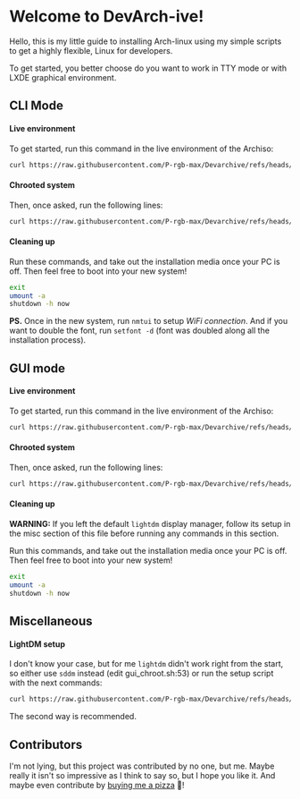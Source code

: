 # Welcome to DevArch-ive!

Hello, this is my little guide to installing Arch-linux using my simple scripts to get a highly flexible, Linux for developers.

To get started, you better choose do you want to work in TTY mode or with LXDE graphical environment.

## CLI Mode

#### Live environment
To get started, run this command in the live environment of the Archiso:
```bash
curl https://raw.githubusercontent.com/P-rgb-max/Devarchive/refs/heads/main/cli.sh | bash
```

#### Chrooted system
Then, once asked, run the following lines:
```bash
curl https://raw.githubusercontent.com/P-rgb-max/Devarchive/refs/heads/main/cli_chroot.sh | bash
```

#### Cleaning up
Run these commands, and take out the installation media once your PC is off. Then feel free to boot into your new system!
```bash
exit
umount -a
shutdown -h now
```

**PS.** Once in the new system, run `nmtui` to setup _WiFi connection_. And if you want to double the font, run `setfont -d` (font was doubled along all the installation process).

## GUI mode

#### Live environment
To get started, run this command in the live environment of the Archiso:
```bash
curl https://raw.githubusercontent.com/P-rgb-max/Devarchive/refs/heads/main/gui.sh | bash
```

#### Chrooted system
Then, once asked, run the following lines:
```bash
curl https://raw.githubusercontent.com/P-rgb-max/Devarchive/refs/heads/main/gui_chroot.sh | bash
```

#### Cleaning up
**WARNING:** If you left the default `lightdm` display manager, follow its setup in the misc section of this file before running any commands in this section.

Run this commands, and take out the installation media once your PC is off. Then feel free to boot into your new system!
```bash
exit
umount -a
shutdown -h now
```

## Miscellaneous

#### LightDM setup

I don't know your case, but for me `lightdm` didn't work right from the start, so either use `sddm` instead (edit gui_chroot.sh:53) or run the setup script with the next commands:
```bash
curl https://raw.githubusercontent.com/P-rgb-max/Devarchive/refs/heads/main/misc/cli.sh | bash
```

The second way is recommended.

## Contributors

I'm not lying, but this project was contributed by no one, but me. Maybe really it isn't so impressive as I think to say so, but I hope you like it.
And maybe even contribute by [buying me a pizza](https://buymeacoffee.com/tockdev) 🥰!
